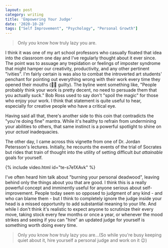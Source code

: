 ```yaml
---
layout: post
category: writing
title: 'Empowering Your Judge'
date: '2020-10-28'
tags: ["Self Improvement", "Psychology", "Personal Growth"]
---
```


> Only _you_ know how truly lazy you are.

I think it was one of my art school professors who casually floated that idea into the classroom one day and I've regularly thought about it ever since. The point was to assuage any trepidation or feelings of imposter syndrome that might hamper our creativity, productivity, and any other pertinent "ivities". I'm fairly certain is was also to combat the introverted art students' penchant for pointing out everything wrong with their work every time they opened their mouths (🤚🏻 guilty). The byline went something like, "People probably think your work is pretty decent, no need to persuade them that you actually suck." Bob Ross used to say don't "spoil the magic" for those who enjoy your work. I think that statement is quite useful to hear, especially for creative people who have a critical eye.

<!--more-->

Having said all that, there's another side to this coin that contradicts the "you're doing fine" mantra. While it's healthy to refrain from undermining your abilities to others, that same instinct is a powerful spotlight to shine on your _actual_ inadequacies.

The other day, I came across this vignette from one of Dr. Jordan Petersson's lectures. Initially, he recounts the events of the trial of Socrates but rides that train of thought into the utility of setting difficult _but attainable_ goals for yourself. 

{% include video.html id="te-s7e1XAvk" %}

I've often heard him talk about "burning your personal deadwood", leaving behind only the things about you that are good. I think this is a really powerful concept and imminently useful for anyone serious about self-improvement. People today seem so opposed to judgment of any kind - and who can blame them - but I think to completely ignore the judge inside your head is a missed opportunity to add substantial meaning to your life. And while I don't think it's realistic to expect anyone to scrutinize their every move, taking stock every few months or once a year, or whenever the mood strikes and seeing if you can "hire" an updated judge for yourself is something worth doing every time.

> Only _you_ know how truly lazy you are...(So while you're busy keeping quiet about it, hire yourself a personal judge and work on it 😉)
